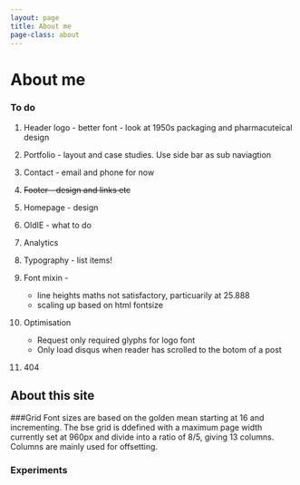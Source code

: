 ```yaml
---
layout: page
title: About me
page-class: about
---
```




# About me





### To do

1. Header logo - better font - look at 1950s packaging and pharmacuteical design

2. Portfolio - layout and case studies. Use side bar as sub naviagtion 

3. Contact - email and phone for now

4. <del>Footer - design and links etc</del>

5. Homepage - design 

7. OldIE - what to do 

8. Analytics

9. Typography - list items!

10. Font mixin -
    * line heights maths not satisfactory, particuarily at 25.888 
    * scaling up based on html fontsize 

11. Optimisation
    * Request only required glyphs for logo font
    * Only load disqus when reader has scrolled to the botom of a post
    
12. 404


## About this site

###Grid
 Font sizes are based on the golden mean starting at 16 and incrementing. 
The bse grid is ddefined with a maximum page width currently set at 960px and divide into a ratio of 8/5, giving 13 columns. Columns are mainly used for offsetting.

### Experiments

